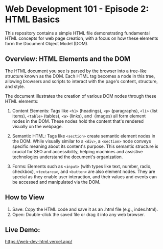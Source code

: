 # Web Development 101 - Episode 2: HTML Basics
This repository contains a simple HTML file demonstrating fundamental HTML concepts for web page creation, with a focus on how these elements form the Document Object Model (DOM).

## Overview: HTML Elements and the DOM
The HTML document you see is parsed by the browser into a tree-like structure known as the DOM. Each HTML tag becomes a node in this tree, allowing browsers and scripts to interact with the page's content, structure, and style.

The document illustrates the creation of various DOM nodes through these HTML elements:

1. Content Elements: Tags like `<h1>` (headings), `<p>` (paragraphs), `<li>` (list items), `<table>` (tables), `<a>` (links), and <img> (images) all form element nodes in the DOM. These nodes hold the content that's rendered visually on the webpage.

2. Semantic HTML: Tags like `<section>` create semantic element nodes in the DOM. While visually similar to a `<div>`, a `<section>` node conveys specific meaning about its content's purpose. This semantic structure is crucial for SEO and accessibility, helping machines and assistive technologies understand the document's organization.

3. Forms: Elements such as `<input>` (with types like text, number, radio, checkbox), `<textarea>`, and `<button>` are also element nodes. They are special as they enable user interaction, and their values and events can be accessed and manipulated via the DOM.

## How to View
1. Save: Copy the HTML code and save it as an .html file (e.g., index.html).
2. Open: Double-click the saved file or drag it into any web browser.

## Live Demo:
https://web-dev-html.vercel.app/
